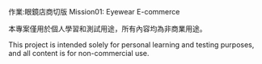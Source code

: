 作業:眼鏡店商切版
Mission01: Eyewear E-commerce

本專案僅用於個人學習和測試用途，所有內容均為非商業用途。

This project is intended solely for personal learning and testing purposes, and all content is for non-commercial use.
